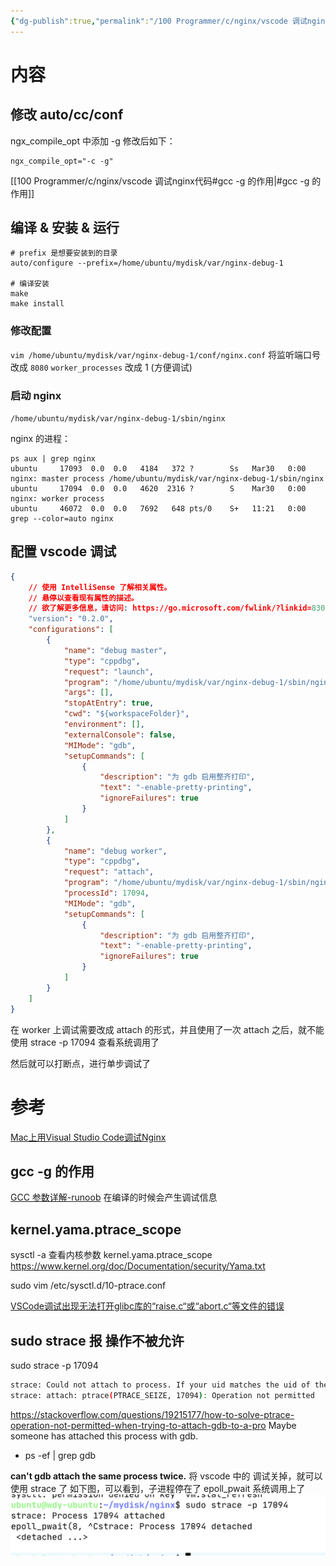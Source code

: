 ```yaml
---
{"dg-publish":true,"permalink":"/100 Programmer/c/nginx/vscode 调试nginx代码/","tags":["nginx"],"noteIcon":"","created":"2021-03-25T19:13:29+08:00","updated":"2024-02-02T16:16:08+08:00"}
---
```



# 内容

## 修改 auto/cc/conf

ngx_compile_opt 中添加 -g
修改后如下：

``` shell
ngx_compile_opt="-c -g"
```

[[100 Programmer/c/nginx/vscode 调试nginx代码#gcc -g 的作用\|#gcc -g 的作用]]

## 编译 & 安装 & 运行

``` shell
# prefix 是想要安装到的目录
auto/configure --prefix=/home/ubuntu/mydisk/var/nginx-debug-1

# 编译安装
make
make install
```

### 修改配置

`vim /home/ubuntu/mydisk/var/nginx-debug-1/conf/nginx.conf`
将监听端口号改成 `8080`
`worker_processes` 改成 1 (方便调试)

### 启动 nginx

`/home/ubuntu/mydisk/var/nginx-debug-1/sbin/nginx`

nginx 的进程：

``` shell
ps aux | grep nginx
ubuntu     17093  0.0  0.0   4184   372 ?        Ss   Mar30   0:00 nginx: master process /home/ubuntu/mydisk/var/nginx-debug-1/sbin/nginx
ubuntu     17094  0.0  0.0   4620  2316 ?        S    Mar30   0:00 nginx: worker process
ubuntu     46072  0.0  0.0   7692   648 pts/0    S+   11:21   0:00 grep --color=auto nginx
```

## 配置 vscode 调试

``` json
{
    // 使用 IntelliSense 了解相关属性。 
    // 悬停以查看现有属性的描述。
    // 欲了解更多信息，请访问: https://go.microsoft.com/fwlink/?linkid=830387
    "version": "0.2.0",
    "configurations": [
        {
            "name": "debug master",
            "type": "cppdbg",
            "request": "launch",
            "program": "/home/ubuntu/mydisk/var/nginx-debug-1/sbin/nginx",
            "args": [],
            "stopAtEntry": true,
            "cwd": "${workspaceFolder}",
            "environment": [],
            "externalConsole": false,
            "MIMode": "gdb",
            "setupCommands": [
                {
                    "description": "为 gdb 启用整齐打印",
                    "text": "-enable-pretty-printing",
                    "ignoreFailures": true
                }
            ]
        },
        {
            "name": "debug worker",
            "type": "cppdbg",
            "request": "attach",
            "program": "/home/ubuntu/mydisk/var/nginx-debug-1/sbin/nginx",
            "processId": 17094,
            "MIMode": "gdb",
            "setupCommands": [
                {
                    "description": "为 gdb 启用整齐打印",
                    "text": "-enable-pretty-printing",
                    "ignoreFailures": true
                }
            ]
        }
    ]
}
```

在 worker 上调试需要改成 attach 的形式，并且使用了一次 attach 之后，就不能使用 strace -p 17094 查看系统调用了

然后就可以打断点，进行单步调试了

# 参考

[Mac上用Visual Studio Code调试Nginx](https://www.jianshu.com/p/51b726b56e2f)

## gcc -g 的作用

[GCC 参数详解-runoob](https://www.runoob.com/w3cnote/gcc-parameter-detail.html)
在编译的时候会产生调试信息

## kernel.yama.ptrace_scope

sysctl -a 查看内核参数
kernel.yama.ptrace_scope
https://www.kernel.org/doc/Documentation/security/Yama.txt

sudo vim /etc/sysctl.d/10-ptrace.conf

[VSCode调试出现无法打开glibc库的“raise.c“或“abort.c“等文件的错误](https://blog.csdn.net/yihuajack/article/details/107151801)

## sudo strace 报 操作不被允许

sudo strace -p 17094

```bash
strace: Could not attach to process. If your uid matches the uid of the target process, check the setting of /proc/sys/kernel/yama/ptrace_scope, or try again as the root user. For more details, see /etc/sysctl.d/10-ptrace.conf: Operation not permitted
strace: attach: ptrace(PTRACE_SEIZE, 17094): Operation not permitted
```

https://stackoverflow.com/questions/19215177/how-to-solve-ptrace-operation-not-permitted-when-trying-to-attach-gdb-to-a-pro
Maybe someone has attached this process with gdb.

-   ps -ef | grep gdb

**can't gdb attach the same process twice.**
将 vscode 中的 调试关掉，就可以使用 strace 了
如下图，可以看到，子进程停在了 epoll_pwait 系统调用上了
![attachs/Pasted image 20210330203413.png](/img/user/attachs/Pasted%20image%2020210330203413.png)
